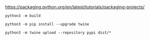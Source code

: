 https://packaging.python.org/en/latest/tutorials/packaging-projects/


`python3 -m build`

`python3 -m pip install --upgrade twine`

`python3 -m twine upload --repository pypi dist/*`